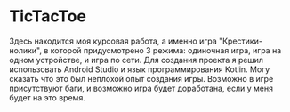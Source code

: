 # TicTacToe
Здесь находится моя курсовая работа, а именно игра "Крестики-нолики", в которой придусмотрено 3 режима: одиночная игра, игра на одном устройстве, и игра по сети.
Для создания проекта я решил использовать Android Studio и язык программирования Kotlin.
Могу сказать что это был неплохой опыт создания игры.
Возможно в игре присутствуют баги, и возможно игра будет доработана, если у меня будет на это время.

